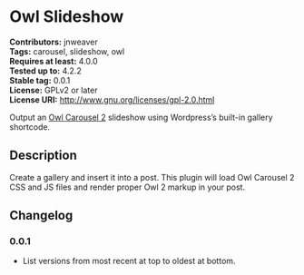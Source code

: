 # Owl Slideshow #
**Contributors:** jnweaver  
**Tags:** carousel, slideshow, owl  
**Requires at least:** 4.0.0  
**Tested up to:** 4.2.2  
**Stable tag:** 0.0.1  
**License:** GPLv2 or later  
**License URI:** http://www.gnu.org/licenses/gpl-2.0.html  

Output an [Owl Carousel 2](http://owlcarousel.owlgraphic.com/) slideshow using Wordpress’s built-in gallery shortcode.

## Description ##

Create a gallery and insert it into a post. This plugin will load Owl Carousel 2 CSS and JS files and render proper Owl 2 markup in your post.

## Changelog ##

### 0.0.1 ###
* List versions from most recent at top to oldest at bottom.
